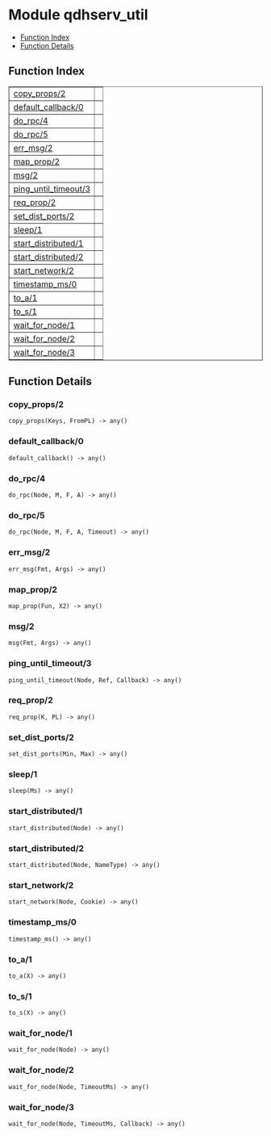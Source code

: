 

# Module qdhserv_util #
* [Function Index](#index)
* [Function Details](#functions)

<a name="index"></a>

## Function Index ##


<table width="100%" border="1" cellspacing="0" cellpadding="2" summary="function index"><tr><td valign="top"><a href="#copy_props-2">copy_props/2</a></td><td></td></tr><tr><td valign="top"><a href="#default_callback-0">default_callback/0</a></td><td></td></tr><tr><td valign="top"><a href="#do_rpc-4">do_rpc/4</a></td><td></td></tr><tr><td valign="top"><a href="#do_rpc-5">do_rpc/5</a></td><td></td></tr><tr><td valign="top"><a href="#err_msg-2">err_msg/2</a></td><td></td></tr><tr><td valign="top"><a href="#map_prop-2">map_prop/2</a></td><td></td></tr><tr><td valign="top"><a href="#msg-2">msg/2</a></td><td></td></tr><tr><td valign="top"><a href="#ping_until_timeout-3">ping_until_timeout/3</a></td><td></td></tr><tr><td valign="top"><a href="#req_prop-2">req_prop/2</a></td><td></td></tr><tr><td valign="top"><a href="#set_dist_ports-2">set_dist_ports/2</a></td><td></td></tr><tr><td valign="top"><a href="#sleep-1">sleep/1</a></td><td></td></tr><tr><td valign="top"><a href="#start_distributed-1">start_distributed/1</a></td><td></td></tr><tr><td valign="top"><a href="#start_distributed-2">start_distributed/2</a></td><td></td></tr><tr><td valign="top"><a href="#start_network-2">start_network/2</a></td><td></td></tr><tr><td valign="top"><a href="#timestamp_ms-0">timestamp_ms/0</a></td><td></td></tr><tr><td valign="top"><a href="#to_a-1">to_a/1</a></td><td></td></tr><tr><td valign="top"><a href="#to_s-1">to_s/1</a></td><td></td></tr><tr><td valign="top"><a href="#wait_for_node-1">wait_for_node/1</a></td><td></td></tr><tr><td valign="top"><a href="#wait_for_node-2">wait_for_node/2</a></td><td></td></tr><tr><td valign="top"><a href="#wait_for_node-3">wait_for_node/3</a></td><td></td></tr></table>


<a name="functions"></a>

## Function Details ##

<a name="copy_props-2"></a>

### copy_props/2 ###

`copy_props(Keys, FromPL) -> any()`

<a name="default_callback-0"></a>

### default_callback/0 ###

`default_callback() -> any()`

<a name="do_rpc-4"></a>

### do_rpc/4 ###

`do_rpc(Node, M, F, A) -> any()`

<a name="do_rpc-5"></a>

### do_rpc/5 ###

`do_rpc(Node, M, F, A, Timeout) -> any()`

<a name="err_msg-2"></a>

### err_msg/2 ###

`err_msg(Fmt, Args) -> any()`

<a name="map_prop-2"></a>

### map_prop/2 ###

`map_prop(Fun, X2) -> any()`

<a name="msg-2"></a>

### msg/2 ###

`msg(Fmt, Args) -> any()`

<a name="ping_until_timeout-3"></a>

### ping_until_timeout/3 ###

`ping_until_timeout(Node, Ref, Callback) -> any()`

<a name="req_prop-2"></a>

### req_prop/2 ###

`req_prop(K, PL) -> any()`

<a name="set_dist_ports-2"></a>

### set_dist_ports/2 ###

`set_dist_ports(Min, Max) -> any()`

<a name="sleep-1"></a>

### sleep/1 ###

`sleep(Ms) -> any()`

<a name="start_distributed-1"></a>

### start_distributed/1 ###

`start_distributed(Node) -> any()`

<a name="start_distributed-2"></a>

### start_distributed/2 ###

`start_distributed(Node, NameType) -> any()`

<a name="start_network-2"></a>

### start_network/2 ###

`start_network(Node, Cookie) -> any()`

<a name="timestamp_ms-0"></a>

### timestamp_ms/0 ###

`timestamp_ms() -> any()`

<a name="to_a-1"></a>

### to_a/1 ###

`to_a(X) -> any()`

<a name="to_s-1"></a>

### to_s/1 ###

`to_s(X) -> any()`

<a name="wait_for_node-1"></a>

### wait_for_node/1 ###

`wait_for_node(Node) -> any()`

<a name="wait_for_node-2"></a>

### wait_for_node/2 ###

`wait_for_node(Node, TimeoutMs) -> any()`

<a name="wait_for_node-3"></a>

### wait_for_node/3 ###

`wait_for_node(Node, TimeoutMs, Callback) -> any()`

